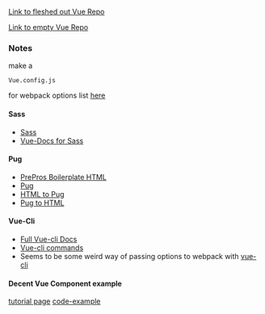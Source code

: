 
[Link to fleshed out Vue Repo](https://github.com/Tor020/Webpack3-Cli-Vue) 

[Link to empty Vue Repo](https://github.com/Tor020/Empty-Vue)

### Notes

make a  

```Vue.config.js```

for webpack options list [here](https://github.com/vuejs/vue-cli/blob/dev/docs/config.md)


#### Sass
- [Sass](https://github.com/vuejs/vue-cli/blob/dev/docs/css.md)
- [Vue-Docs for Sass](https://github.com/vuejs/vue-cli/blob/dev/docs/css.md)

#### Pug
- [PrePros Boilerplate HTML](https://github.com/Tor020/preprosboilerplate/tree/master/Dev)
- [Pug](https://gist.github.com/gearmobile/e1be3359a667eb1e555b2c461955e800)
- [HTML to Pug](https://html-to-pug.com/)
- [Pug to HTML](https://pughtml.com/)

#### Vue-Cli
- [Full Vue-cli Docs](https://github.com/vuejs/vue-cli/tree/dev/docs)
- [Vue-cli commands](https://github.com/vuejs/vue-cli/blob/dev/docs/cli.md)
- Seems to be some weird way of passing options to webpack with [vue-cli](https://github.com/vuejs/vue-cli/blob/dev/docs/webpack.md#inspecting-the-projects-webpack-config) 

#### Decent Vue Component example

 [tutorial page](https://frontstuff.io/build-your-first-vue-js-component)
 [code-example](https://codesandbox.io/s/38k1y8x375)